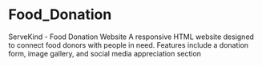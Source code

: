 # Food_Donation
ServeKind - Food Donation Website A responsive HTML website designed to connect food donors with people in need. Features include a donation form, image gallery, and social media appreciation section
